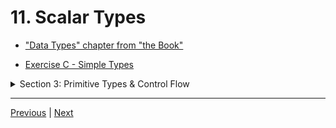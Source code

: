 # 11. Scalar Types

-   ["Data Types" chapter from "the Book"](https://doc.rust-lang.org/book/ch03-02-data-types.html)

-   [Exercise C - Simple Types](https://github.com/CleanCut/ultimate_rust_crash_course/tree/main/exercise/c_simple_types)

<details>
  <summary> Section 3: Primitive Types & Control Flow </summary>

  - [Codebase: s3_exercise_c](../codebase/s3_exercise_c/)

</details>

---

[Previous](./10_Module-System.md) | [Next](./12_Compound-Types.md)